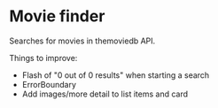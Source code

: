 # Movie finder

Searches for movies in themoviedb API.

Things to improve:
- Flash of "0 out of 0 results" when starting a search
- ErrorBoundary
- Add images/more detail to list items and card
